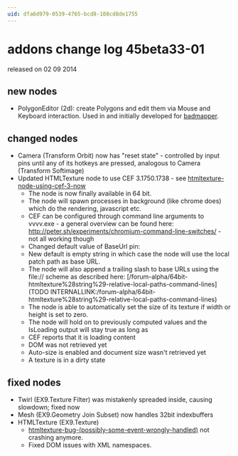 ```yaml
---
uid: dfa6d979-0539-4765-bcd8-108cd8de1755
---
```


# addons change log 45beta33-01
released on 02 09 2014  

##  new nodes

* PolygonEditor (2d): create Polygons and edit them via Mouse and Keyboard interaction. Used in and initially developed for  <a href="https://vvvv.org/contribution/badmapper" class="extURL contribution" target="_blank">badmapper</a>.  

##  changed nodes
* Camera (Transform Orbit) now has "reset state" - controlled by input pins until any of its hotkeys are pressed, analogous to Camera (Transform Softimage)  
* Updated HTMLTexture node to use CEF 3.1750.1738 - see <a href="https://vvvv.org/blog/htmltexture-node-using-cef-3-now" class="extURL blog" target="_blank">htmltexture-node-using-cef-3-now</a>  
  * The node is now finally available in 64 bit.  
  * The node will spawn processes in background (like chrome does) which do the rendering, javascript etc.  
  * CEF can be configured through command line arguments to vvvv.exe - a general overview can be found here: http://peter.sh/experiments/chromium-command-line-switches/ - not all working though  
  * Changed default value of BaseUrl pin:  
  * New default is empty string in which case the node will use the local patch path as base URL.  
  * The node will also append a trailing slash to base URLs using the file:// scheme as described here: [/forum-alpha/64bit-htmltexture%28string%29-relative-local-paths-command-lines](TODO INTERNALLINK:/forum-alpha/64bit-htmltexture%28string%29-relative-local-paths-command-lines)  
  * The node is able to automatically set the size of its texture if width or height is set to zero.  
  * The node will hold on to previously computed values and the IsLoading output will stay true as long as  
  * CEF reports that it is loading content  
  * DOM was not retrieved yet  
  * Auto-size is enabled and document size wasn't retrieved yet  
  * A texture is in a dirty state  

##  fixed nodes
* Twirl (EX9.Texture Filter) was mistakenly spreaded inside, causing slowdown; fixed now  
* Mesh (EX9.Geometry Join Subset) now handles 32bit indexbuffers  
* HTMLTexture (EX9.Texture)  
  * <a href="https://discourse.vvvv.org/t/htmltexture-bug-(possibly-some-event-wrongly-handled)" class="extURL forum" target="_blank">htmltexture-bug-(possibly-some-event-wrongly-handled)</a> not crashing anymore.  
  * Fixed DOM issues with XML namespaces.
